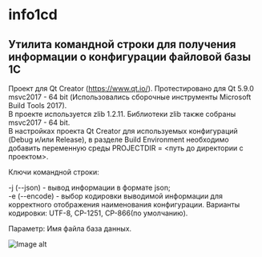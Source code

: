 # info1cd
## Утилита командной строки для получения информации о конфигурации файловой базы 1С

Проект для Qt Creator (https://www.qt.io/). Протестировано для Qt 5.9.0 msvc2017 - 64 bit (Использовались сборочные инструменты Microsoft Build Tools 2017).<br>
В проекте используется zlib 1.2.11. Библиотеки zlib также собраны msvc2017 - 64 bit.<br>
В настройках проекта Qt Creator для используемых конфигураций (Debug и/или Release), в разделе Build Environment необходимо добавить переменную среды PROJECTDIR = <путь до директории с проектом>.

Ключи командной строки:

-j (--json) - вывод информации в формате json;<br>
-e (--encode) - выбор кодировки выводимой информации для корректного отображения наименования конфигурации.
    Варианты кодировки: UTF-8, CP-1251, CP-866(по умолчанию).

Параметр: Имя файла база данных.

![Image alt](https://github.com/valentingushchin/resource/raw/master/images/info1cd.png)


